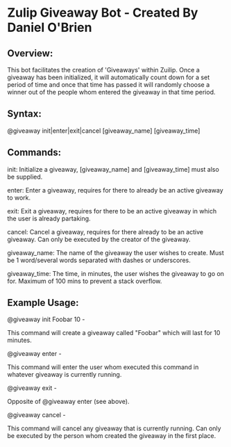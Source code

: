# Zulip Giveaway Bot - Created By Daniel O'Brien


## Overview:

This bot facilitates the creation of 'Giveaways' within Zuilip. Once a giveaway has been initialized, it will automatically count down for a set period of time and once that time has passed it will randomly choose a winner out of the people whom entered the giveaway in that time period.


## Syntax:

@giveaway init|enter|exit|cancel [giveaway_name] [giveaway_time]


## Commands:

init: Initialize a giveaway, [giveaway_name] and [giveaway_time] must also be supplied.

enter: Enter a giveaway, requires for there to already be an active giveaway to work.

exit: Exit a giveaway, requires for there to be an active giveaway in which the user is already partaking.

cancel: Cancel a giveaway, requires for there already to be an active giveaway. Can only be executed by the creator of the giveaway.


giveaway_name: The name of the giveaway the user wishes to create.
Must be 1 word/several words separated with dashes or underscores.


giveaway_time: The time, in minutes, the user wishes the giveaway to
go on for. Maximum of 100 mins to prevent a stack overflow.


## Example Usage:

@giveaway init Foobar 10 -

This command will create a giveaway called "Foobar" which will last for 10 minutes.


@giveaway enter -

This command will enter the user whom executed this command in whatever giveaway is currently running.


@giveaway exit -

Opposite of @giveaway enter (see above).


@giveaway cancel -

This command will cancel any giveaway that is currently running. Can  only be executed by the person whom created the giveaway in the first place.
